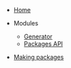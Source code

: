 * [Home](home.md)

* Modules

  * [Generator](ui.md)
  * [Packages API](api.md)
  
* [Making packages](package.md)